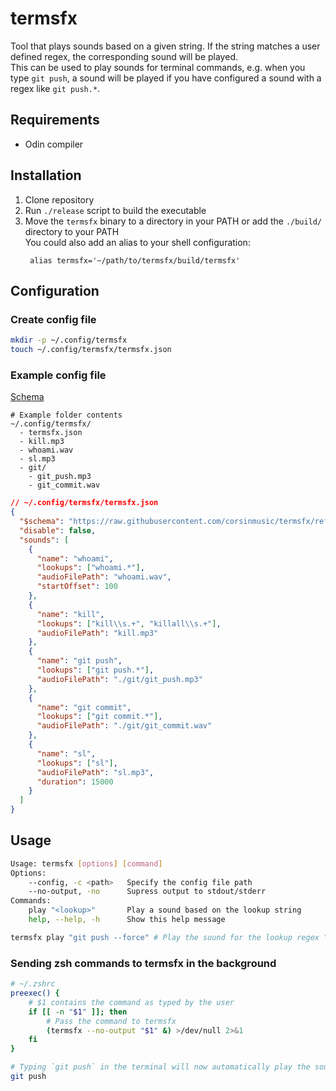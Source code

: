 # termsfx

Tool that plays sounds based on a given string. If the string matches a user defined regex, the corresponding sound will be played.\
This can be used to play sounds for terminal commands, e.g. when you type `git push`,
a sound will be played if you have configured a sound with a regex like `git push.*`.

## Requirements

- Odin compiler

## Installation

1. Clone repository
2. Run `./release` script to build the executable
3. Move the `termsfx` binary to a directory in your PATH or add the `./build/` directory to your PATH\
   You could also add an alias to your shell configuration:
   ```
    alias termsfx='~/path/to/termsfx/build/termsfx'
   ```

## Configuration

### Create config file

```bash
mkdir -p ~/.config/termsfx
touch ~/.config/termsfx/termsfx.json
```

### Example config file

[Schema](https://raw.githubusercontent.com/corsinmusic/termsfx/refs/heads/main/assets/termsfx.schema.json)

```
# Example folder contents
~/.config/termsfx/
  - termsfx.json
  - kill.mp3
  - whoami.wav
  - sl.mp3
  - git/
    - git_push.mp3
    - git_commit.wav

```

```json
// ~/.config/termsfx/termsfx.json
{
  "$schema": "https://raw.githubusercontent.com/corsinmusic/termsfx/refs/heads/main/assets/termsfx.schema.json",
  "disable": false,
  "sounds": [
    {
      "name": "whoami",
      "lookups": ["whoami.*"],
      "audioFilePath": "whoami.wav",
      "startOffset": 100
    },
    {
      "name": "kill",
      "lookups": ["kill\\s.+", "killall\\s.+"],
      "audioFilePath": "kill.mp3"
    },
    {
      "name": "git push",
      "lookups": ["git push.*"],
      "audioFilePath": "./git/git_push.mp3"
    },
    {
      "name": "git commit",
      "lookups": ["git commit.*"],
      "audioFilePath": "./git/git_commit.wav"
    },
    {
      "name": "sl",
      "lookups": ["sl"],
      "audioFilePath": "sl.mp3",
      "duration": 15000
    }
  ]
}
```

## Usage

```bash
Usage: termsfx [options] [command]
Options:
	--config, -c <path>   Specify the config file path
	--no-output, -no      Supress output to stdout/stderr
Commands:
	play "<lookup>"       Play a sound based on the lookup string
	help, --help, -h      Show this help message
```

```bash
termsfx play "git push --force" # Play the sound for the lookup regex "git push.*"
```

### Sending zsh commands to termsfx in the background

```bash
# ~/.zshrc
preexec() {
    # $1 contains the command as typed by the user
    if [[ -n "$1" ]]; then
        # Pass the command to termsfx
        (termsfx --no-output "$1" &) >/dev/null 2>&1
    fi
}
```

```bash
# Typing `git push` in the terminal will now automatically play the sound configured for the lookup regex "git push.*"
git push
```
